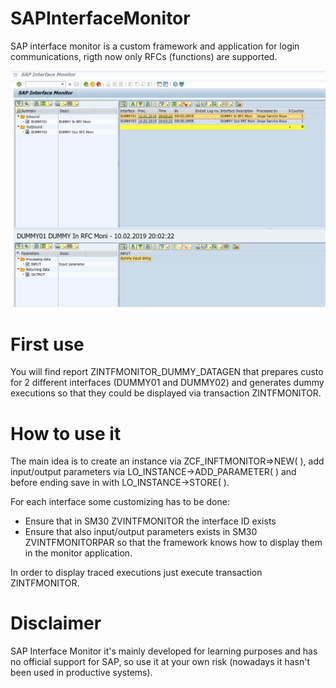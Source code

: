 # SAPInterfaceMonitor
SAP interface monitor is a custom framework and application for login communications, rigth now only RFCs (functions) are supported.

![sapinterfacemonitor](https://raw.githubusercontent.com/rayatus/sapinterfacemonitor/master/docs/img/Image%201.png)

# First use
You will find report ZINTFMONITOR_DUMMY_DATAGEN that prepares custo for 2 different interfaces (DUMMY01 and DUMMY02) and generates dummy executions so that they could be displayed via transaction ZINTFMONITOR.

# How to use it
The main idea is to create an instance via ZCF_INFTMONITOR=>NEW( ), add input/output parameters via LO_INSTANCE->ADD_PARAMETER( ) and before ending save in with LO_INSTANCE->STORE( ).

For each interface some customizing has to be done:
- Ensure that in SM30 ZVINTFMONITOR the interface ID exists
- Ensure that also input/output parameters exists in SM30 ZVINTFMONITORPAR so that the framework knows how to display them in the monitor application.

In order to display traced executions just execute transaction ZINTFMONITOR.

# Disclaimer
SAP Interface Monitor it's mainly developed for learning purposes and has no official support for SAP, so use it at your own risk (nowadays it hasn't been used in productive systems).

